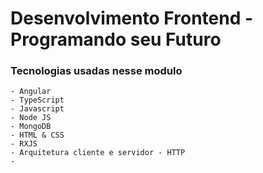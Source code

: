 # Desenvolvimento Frontend - Programando seu Futuro


### Tecnologias usadas nesse modulo
    - Angular
    - TypeScript
    - Javascript
    - Node JS
    - MongoDB
    - HTML & CSS
    - RXJS
    - Arquitetura cliente e servidor - HTTP
    - 